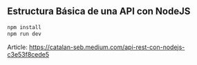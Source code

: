 ## Estructura Básica de una API con NodeJS

```bash
npm install
npm run dev
```


Article: https://catalan-seb.medium.com/api-rest-con-nodejs-c3e53f8cede5
